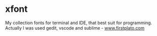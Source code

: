 # xfont
My collection fonts for terminal and IDE, that best suit for programming. Actually I was used gedit, vscode and sublime - www.firstplato.com

